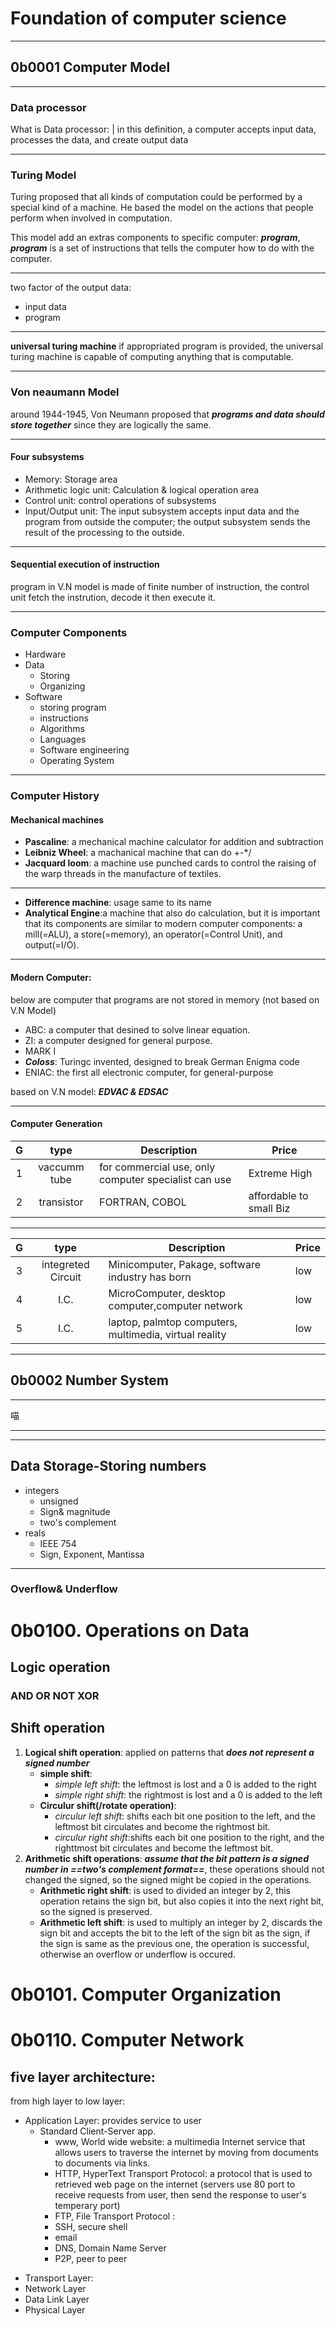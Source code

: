 # Foundation of computer science

---

## 0b0001 Computer Model

----

### Data processor
What is Data processor:
| in this definition, a computer accepts input data, processes the data, and create output data

----

### Turing Model

Turing proposed that all kinds of computation could be performed by a special
kind of a machine. He based the model on the actions that people perform when involved in computation.

This model add an extras components to specific computer: ***program***,
***program*** is a set of instructions that tells the computer how to do with the computer.

----

two factor of the output data:
* input data
* program

----

**universal turing machine**
if appropriated program is provided, the universal turing machine is capable of computing anything that is computable.

----

### Von neaumann Model
around 1944-1945, Von Neumann proposed that ***programs and data should store together*** since they are logically the same.

----

#### Four subsystems
- Memory: Storage area
- Arithmetic logic unit: Calculation & logical operation area
- Control unit: control operations of subsystems
- Input/Output unit: The input subsystem accepts input data and the program from outside the computer; the output subsystem sends the result of the processing to the outside.

----

#### Sequential execution of instruction
program in V.N model is made of finite number of instruction, the control unit fetch the instrution, decode it then execute it.

----

### Computer Components
- Hardware
- Data
    - Storing
    - Organizing
- Software
    - storing program
    - instructions
    - Algorithms
    - Languages
    - Software engineering
    - Operating System

----

### Computer History
#### Mechanical machines
* **Pascaline**: a mechanical machine calculator for addition and subtraction
* **Leibniz Wheel**: a machanical machine that can do +-*/
* **Jacquard loom**: a machine use punched cards to control the raising of the warp threads in the manufacture of textiles.

----

* **Difference machine**: usage same to its name
* **Analytical Engine**:a machine that also do calculation, but it is important that its components are similar to modern computer components: a mill(=ALU), a store(=memory), an operator(=Control Unit), and output(=I/O).

----

#### Modern Computer:
below are computer that programs are not stored in memory (not based on V.N Model)
- ABC: a computer that desined to solve linear equation.
- ZI: a computer designed for general purpose.
- MARK I
- ***Coloss***: Turingc invented, designed to break German Enigma code
- ENIAC: the first all electronic computer, for general-purpose

based on V.N model: ***EDVAC & EDSAC***

----

#### Computer Generation
| G | type | Description |Price|
|:---:|:---:|---|---|
|1|vaccumm tube|for commercial use, only computer specialist can use|Extreme High|
|2|transistor|FORTRAN, COBOL|affordable to small Biz|

----

| G | type | Description |Price|
|:---:|:---:|---|---|
|3|integreted Circuit|Minicomputer, Pakage, software industry has born|low|
|4|I.C.|MicroComputer, desktop computer,computer network|low|
|5|I.C.|laptop, palmtop computers, multimedia, virtual reality|low|

---

## 0b0002 Number System

----

喵

----

---

## Data Storage-Storing numbers
- integers
    - unsigned
    - Sign& magnitude
    - two's complement 
- reals
    - IEEE 754
    - Sign, Exponent, Mantissa

----

### Overflow& Underflow
# 0b0100. Operations on Data
## Logic operation
### AND OR NOT XOR
## Shift operation
1. **Logical shift operation**: applied on patterns that ***does not represent a signed number***
    - **simple shift**:
        - *simple left shift*: the leftmost is lost and a 0 is added to the right
        - *simple right shift*: the rightmost is lost and a 0 is added to the left
    - **Circulur shift(/rotate operation)**:
        - *circulur left shift*: shifts each bit one position to the left, and the leftmost bit circulates and become the rightmost bit.
        - *circulur right shift*:shifts each bit one position to the right, and the righttmost bit circulates and become the leftmost bit.
2. **Arithmetic shift operations**: ***assume that the bit pattern is a signed number in ==two's complement format==***, these operations should not changed the signed, so the signed might be copied in the operations.
    - **Arithmetic right shift**: is used to divided an integer by 2, this operation retains the sign bit, but also copies it into the next right bit, so the signed is preserved. 
    - **Arithmetic left shift**: is used to multiply an integer by 2, discards the sign bit and accepts the bit to the left of the sign bit as the sign, if the sign is same as the previous one, the operation is successful, otherwise an overflow or underflow is occured.
# 0b0101. Computer Organization
# 0b0110. Computer Network
## five layer architecture:
from high layer to low layer:
* Application Layer: provides service to user
    * Standard Client-Server app.
        - www, World wide website: a multimedia Internet service that allows users to traverse the internet by moving from documents to documents via links.
        - HTTP, HyperText Transport Protocol: a protocol that is used to retrieved web page on the internet (servers use 80 port to receive requests from user, then send the response to user's temperary port)
        - FTP, File Transport Protocol : 
        - SSH, secure shell
        - email
        - DNS, Domain Name Server
        - P2P, peer to peer
- Transport Layer: 
- Network Layer
- Data Link Layer
- Physical Layer


